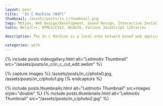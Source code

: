 ```yaml
---
layout: post
title:  "In C Machine (WIP)"
thumbnail: /assets/posts/in_c/thumbnail.png
tags: Motion, Web Design/Development, Sound Design, Interactive Installation
tools: Bela/C++, HTML5/CSS3, NodeJS, Various JavaScript libraries

description: The In C Machine is a local area network based web application that I am currently developing for my own leisure. It was originally planned for OCADU’s GradEX. It is based around Terry Riley’s minimalist composition/musical game ‘In C’, a classical piece in which an arbitrary number of players play through 53 looping phrases. After each repetition of a phrase, a player can decide whether they want to move onto the next phrase or stay on the current phrase and loop again. This results in huge wash harmony that all revolves around the tonal center of C. My goal for this project is to create a machine which would allow non-musicians to connect and play through this musical game together. To accomplish this, I built an entire web application from the ground up using a Bela which acted as a multi voice synthesizer and sequencer built specifically to play Terry Riley’s In C. Users could then access this backend by connecting to a WIFI router and going to a specified address in their browser. Currently, I’m trying to migrate this project onto better hardware.

categories: work
---
```


{% include posts.videogallery.html alt="Leitmotiv Thumbnail" src="/assets/posts/in_c/in_c_cut_edit.webm" %}

{% capture images %}
/assets/posts/in_c/photo0.jpg,
/assets/posts/in_c/photo1.jpg
{% endcapture %}

{% include posts.thumbnails.html alt="Leitmotiv Thumbnail" src=images style="double" %}
{% include posts.thumbnails.html alt="Leitmotiv Thumbnail" src="/assets/posts/in_c/photo2.jpg" %}